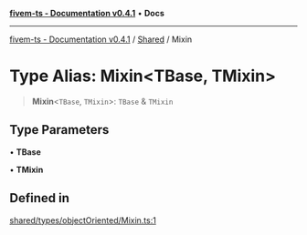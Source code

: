 [**fivem-ts - Documentation v0.4.1**](../../../README.md) • **Docs**

***

[fivem-ts - Documentation v0.4.1](../../../README.md) / [Shared](../README.md) / Mixin

# Type Alias: Mixin\<TBase, TMixin\>

> **Mixin**\<`TBase`, `TMixin`\>: `TBase` & `TMixin`

## Type Parameters

• **TBase**

• **TMixin**

## Defined in

[shared/types/objectOriented/Mixin.ts:1](https://github.com/Purpose-Dev/fivem-ts/blob/main/src/shared/types/objectOriented/Mixin.ts#L1)
